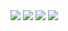 <img src="https://github.com/iqrash01/Hangman-Game/blob/main/screenshots/1.jpg">
<img src="https://github.com/iqrash01/Hangman-Game/blob/main/screenshots/2.jpg">
<img src="https://github.com/iqrash01/Hangman-Game/blob/main/screenshots/3.jpg">
<img src="https://github.com/iqrash01/Hangman-Game/blob/main/screenshots/4.jpg">
